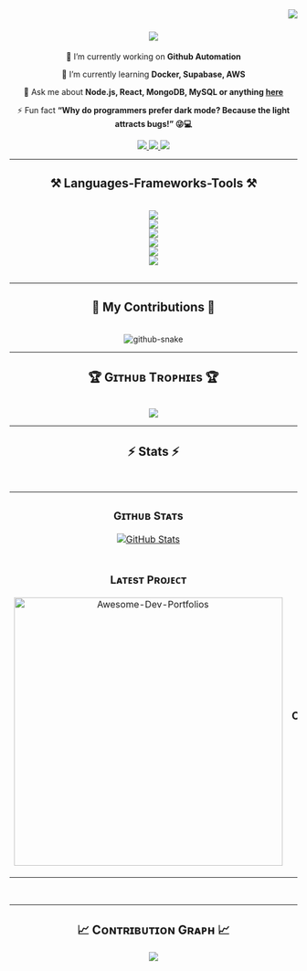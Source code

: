 

<img align="right" src="https://visitcount.itsvg.in/api?id=Abrar9825&icon=0&color=0"/>
<h1 align="center">
    <img src="https://readme-typing-svg.herokuapp.com/?font=Righteous&size=35&center=true&vCenter=true&width=500&height=70&duration=5000&lines=Hi+There!+👋;+I'm+Abrar+Shaikh!;+It's+Great+To+Connact+With+You" />
</h1>

<div align="center">
 
 🔭 I’m currently working on **Github Automation**
 
 🌱 I’m currently learning **Docker, Supabase, AWS**

💬 Ask me about **Node.js, React, MongoDB, MySQL or anything [here](https://github.com/Abrar9825/Abrar9825/issues)**

⚡ Fun fact **“Why do programmers prefer dark mode? Because the light attracts bugs!” 😜💻**

 </div>
 <div align="center"> 
  <a href="abrarshaikh.imscit21@gmail.com">
    <img src="https://img.shields.io/badge/Gmail-333333?style=for-the-badge&logo=gmail&logoColor=red" />
  </a>
  <a href="https://www.linkedin.com/in/abrar-shaikh-994995247/" target="_blank">
    <img src="https://img.shields.io/badge/LinkedIn-0077B5?style=for-the-badge&logo=linkedin&logoColor=white" target="_blank" />
  </a>
  <a href="https://abrarshaikh.netlify.app/" target="_blank">
     <img src="https://img.shields.io/badge/Portfolio-FF5722?style=for-the-badge&logo=todoist&logoColor=white" target="_blank" /> <!-- sqlite, safari, google-chrome are other good icon options -->
  </a>
</div>

 <hr/>
 
<h2 align="center">⚒️ Languages-Frameworks-Tools ⚒️</h2>
<br/>
<div align="center">
    <img src="https://skillicons.dev/icons?i=aws"/><br/>
    <img src="https://skillicons.dev/icons?i=git,github"/><br/>
    <img src="https://skillicons.dev/icons?i=c,cpp,eclipse"/><br/>
    <img src="https://skillicons.dev/icons?i=java,php,python,django"/><br/>
    <img src="https://skillicons.dev/icons?i=html,css,javascript,react,threejs"/><br/>
    <img src="https://skillicons.dev/icons?i=mysql,mongodb,nodejs,express,r,bootstrap"/><br/>
</div>

<br/>
<hr/>
<!-- Proudly created with GPRM ( https://gprm.itsvg.in ) -->
<div align="center">
  <h2>🐍 My Contributions 🐍</h2>
<br>
<picture>
  <source media="(prefers-color-scheme: dark)" srcset="https://raw.githubusercontent.com/tobiasmeyhoefer/tobiasmeyhoefer/output/github-snake-dark.svg" />
  <source media="(prefers-color-scheme: light)" srcset="https://raw.githubusercontent.com/tobiasmeyhoefer/tobiasmeyhoefer/output/github-snake.svg" />
  <img alt="github-snake" src="https://raw.githubusercontent.com/tobiasmeyhoefer/tobiasmeyhoefer/output/github-snake.svg" />
</picture>

<hr/>
<h2 align="center">🏆 Gɪᴛʜᴜʙ Tʀᴏᴘʜɪᴇs 🏆</h2>
<br>
<img src="https://github-profile-trophy.vercel.app/?username=Abrar9825&theme=onedark"/>

<hr/>

<h2 align="center">⚡ Stats ⚡</h2>
<br>

<table width="100%">
  <tr>
    <td width="50%">
      <h3 align="center"><strong>Gɪᴛʜᴜʙ Sᴛᴀᴛs</strong></h3>
      <p align="center">
        <a href="https://github.com/Abrar9825">
          <img align="center" src="https://github-readme-stats.vercel.app/api?username=Abrar9825&count_private=true&show_icons=true&theme=nightowl&bg_color=0,000000,441350&title_color=c56a90&text_color=ffffff&rank_icon=github&hide=prs,issues,contribs&show=reviews,prs_merged,prs_merged_percentage" alt="GitHub Stats" />
        </a>
      </p>
    </td>
    <td width="50%">
      <h3 align="center"><strong>Sᴛʀᴇᴀᴋ Sᴛᴀᴛs</strong></h3>
      <p align="center">
        <a href="https://github.com/Abrar9825">
          <img align="center" src="https://streak-stats.demolab.com?user=Abrar9825&theme=nightowl&background=0,000000,441350&fire=ffeb95&ring=ffeb95&sideNums=ffffff&sideLabels=ffffff&dates=c56a90&currStreakNum=ffffff" alt="Streak Stats" />
        </a>
      </p>
    </td>
  </tr>
  <tr>
    <td width="50%">
      <h3 align="center"><strong>Lᴀᴛᴇsᴛ Pʀᴏᴊᴇᴄᴛ</strong></h3>
      <p align="center">
        <a href="https://github.com/Abrar9825/Awesome-Dev-Portfolios">
          <img align="center" width="470" src="https://github-readme-stats.vercel.app/api/pin/?username=Abrar9825&repo=Automated-Communication-Scheduler&theme=nightowl&show_owner=true&bg_color=0,000000,441350&title_color=c56a90&text_color=ffffff" alt="Awesome-Dev-Portfolios" />
        </a>
      </p>
    </td>
    <td width="50%">
      <h3 align="center"><strong>Tᴏᴘ Cᴏɴᴛʀɪʙᴜᴛɪᴏɴs</strong></h3>
      <p align="center">
        <a href="https://github.com/Abrar9825">
          <img align="center" src="https://github-contributor-stats.vercel.app/api?username=Abrar9825&limit=2&theme=nightowl&show_owner=true&combine_all_yearly_contributions=false&bg_color=0,000000,441350&title_color=c56a90&text_color=ffffff" alt="Top Repo" />
        </a>
      </p>
    </td>
  </tr>
</table>
<br />
<hr/>

<!--Contribution Graph-->
<h2 align="center">📈 Cᴏɴᴛʀɪʙᴜᴛɪᴏɴ Gʀᴀᴘʜ 📈</h2>
<div align="center">
    <img src="https://github-readme-activity-graph.vercel.app/graph?username=Abrar9825&bg_color=220a28&&color=ffffff&line=c56a90&point=ffeb95&area=false&hide_border=false" border-radius="15">
</div>
<br>

